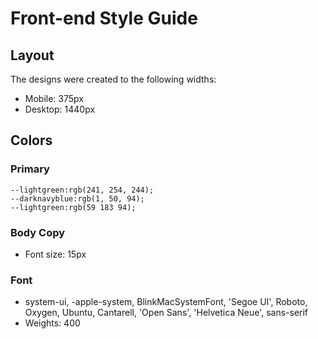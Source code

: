 # Front-end Style Guide

## Layout

The designs were created to the following widths:

- Mobile: 375px
- Desktop: 1440px

## Colors

### Primary
    --lightgreen:rgb(241, 254, 244);
    --darknavyblue:rgb(1, 50, 94);
    --lightgreen:rgb(59 183 94); 

### Body Copy

- Font size: 15px

### Font

- system-ui, -apple-system, BlinkMacSystemFont, 'Segoe UI', Roboto, Oxygen, Ubuntu, Cantarell, 'Open Sans', 'Helvetica Neue', sans-serif
- Weights: 400

